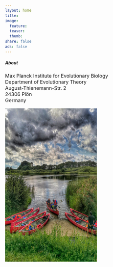 ```yaml
---
layout: home
title:
image:
  feature:
  teaser:
  thumb:
share: false
ads: false
---
```


<h5>About</h5>

<p class="big" style="font-size:16px;">
Max Planck Institute for Evolutionary Biology <br>
Department of Evolutionary Theory <br>
August-Thienemann-Str. 2 <br>
24306 Plön <br>
Germany
</p>

<img class="roundrect" src="../images/plon.jpeg" width="300" height="500" >